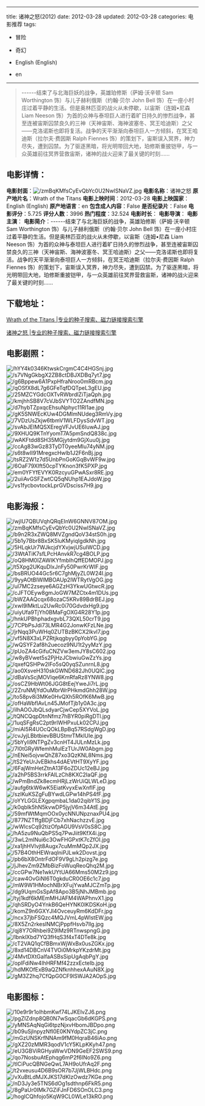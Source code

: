 
---
title: 诸神之怒(2012)
date: 2012-03-28
updated: 2012-03-28
categories: 电影推荐
tags:
- 冒险
- 奇幻

- English (English)
- en
---


> ------结束了与北海巨妖的战争，英雄珀修斯（萨姆·沃辛顿 Sam Worthington 饰）与儿子赫利俄斯（约翰·贝尔 John Bell 饰）在一座小村庄过着平静的生活。但是奥林匹亚的战火从未停歇，以宙斯（连姆•尼森 Liam Neeson 饰）为首的众神与泰坦巨人进行着旷日持久的惨烈战争，甚至连被宙斯囚禁良久的三神（天神宙斯、海神波塞冬、冥王哈迪斯）之父——克洛诺斯也即将复活。战争的天平渐渐向泰坦巨人一方倾斜，在冥王哈迪斯（拉尔夫·费因斯 Ralph Fiennes 饰）的策划下，宙斯误入冥界，神力尽失，遭到囚禁。为了驱逐黑暗，将光明带回大地，珀修斯重披铠甲，与一众英雄前往冥界营救宙斯，诸神的战火迎来了最关键的时刻……

## **电影详情**：

**电影封面**：<img src="https://image.tmdb.org/t/p/w200/zmBqKMfsCyEvQbYc0U2NwlSNaVZ.jpg" alt="/zmBqKMfsCyEvQbYc0U2NwlSNaVZ.jpg" title="/zmBqKMfsCyEvQbYc0U2NwlSNaVZ.jpg">
**电影名称**：诸神之怒
**原产地片名**：Wrath of the Titans
**电影上映时间**：2012-03-28
**电影上映国家**：English (English)
**原产地语言**：en
**包含成人内容**：False
**是否纪录片**：False
**电影评分**：5.725
**评分人数**：3996
**热门程度**：32.524
**电影时长**：
**电影导演**：
**电影主演**：
**电影简介**：------结束了与北海巨妖的战争，英雄珀修斯（萨姆·沃辛顿 Sam Worthington 饰）与儿子赫利俄斯（约翰·贝尔 John Bell 饰）在一座小村庄过着平静的生活。但是奥林匹亚的战火从未停歇，以宙斯（连姆•尼森 Liam Neeson 饰）为首的众神与泰坦巨人进行着旷日持久的惨烈战争，甚至连被宙斯囚禁良久的三神（天神宙斯、海神波塞冬、冥王哈迪斯）之父——克洛诺斯也即将复活。战争的天平渐渐向泰坦巨人一方倾斜，在冥王哈迪斯（拉尔夫·费因斯 Ralph Fiennes 饰）的策划下，宙斯误入冥界，神力尽失，遭到囚禁。为了驱逐黑暗，将光明带回大地，珀修斯重披铠甲，与一众英雄前往冥界营救宙斯，诸神的战火迎来了最关键的时刻……

## **下载地址**：
[Wrath of the Titans |专业的种子搜索、磁力链接搜索引擎](https://movie.amd794.com:2083/?search=Wrath%20of%20the%20Titans&ordering=&mode=match_phrase&page_size=10&page=1)

[诸神之怒 |专业的种子搜索、磁力链接搜索引擎](https://movie.amd794.com:2083/?search=%E8%AF%B8%E7%A5%9E%E4%B9%8B%E6%80%92&ordering=&mode=match_phrase&page_size=10&page=1)
 

## **电影剧照**：
<img src="https://image.tmdb.org/t/p/original/hYY4k0346KtwskCrgmC4C4HGSnj.jpg" alt="/hYY4k0346KtwskCrgmC4C4HGSnj.jpg" title="/hYY4k0346KtwskCrgmC4C4HGSnj.jpg"><img src="https://image.tmdb.org/t/p/original/s7VNgGkbgX2ZB8ctDBJXDBq7yt7.jpg" alt="/s7VNgGkbgX2ZB8ctDBJXDBq7yt7.jpg" title="/s7VNgGkbgX2ZB8ctDBJXDBq7yt7.jpg"><img src="https://image.tmdb.org/t/p/original/g6Bppew6A1PxpHfraNroo0mRBcm.jpg" alt="/g6Bppew6A1PxpHfraNroo0mRBcm.jpg" title="/g6Bppew6A1PxpHfraNroo0mRBcm.jpg"><img src="https://image.tmdb.org/t/p/original/qOSfX8dL7g6GFeTqfDQTpeL3gEU.jpg" alt="/qOSfX8dL7g6GFeTqfDQTpeL3gEU.jpg" title="/qOSfX8dL7g6GFeTqfDQTpeL3gEU.jpg"><img src="https://image.tmdb.org/t/p/original/25MZCYGdcOXTvRWbrdlZiTjaQph.jpg" alt="/25MZCYGdcOXTvRWbrdlZiTjaQph.jpg" title="/25MZCYGdcOXTvRWbrdlZiTjaQph.jpg"><img src="https://image.tmdb.org/t/p/original/kmjhhSB8V7cVJbSVYTO2ZAndfMN.jpg" alt="/kmjhhSB8V7cVJbSVYTO2ZAndfMN.jpg" title="/kmjhhSB8V7cVJbSVYTO2ZAndfMN.jpg"><img src="https://image.tmdb.org/t/p/original/d7hybTZpxqcEhsuNphyc11Rl1ae.jpg" alt="/d7hybTZpxqcEhsuNphyc11Rl1ae.jpg" title="/d7hybTZpxqcEhsuNphyc11Rl1ae.jpg"><img src="https://image.tmdb.org/t/p/original/gK5SNWEcKUw4DGMlmNUdeg3RmVy.jpg" alt="/gK5SNWEcKUw4DGMlmNUdeg3RmVy.jpg" title="/gK5SNWEcKUw4DGMlmNUdeg3RmVy.jpg"><img src="https://image.tmdb.org/t/p/original/7VDzUsZkjw6tbmV1WLFDysSdvWT.jpg" alt="/7VDzUsZkjw6tbmV1WLFDysSdvWT.jpg" title="/7VDzUsZkjw6tbmV1WLFDysSdvWT.jpg"><img src="https://image.tmdb.org/t/p/original/svAbJEIMQSXEregVFJvUE6IuwAJ.jpg" alt="/svAbJEIMQSXEregVFJvUE6IuwAJ.jpg" title="/svAbJEIMQSXEregVFJvUE6IuwAJ.jpg"><img src="https://image.tmdb.org/t/p/original/9XHUQ9KTnYyomT7A5pmSndQ838c.jpg" alt="/9XHUQ9KTnYyomT7A5pmSndQ838c.jpg" title="/9XHUQ9KTnYyomT7A5pmSndQ838c.jpg"><img src="https://image.tmdb.org/t/p/original/wAKFtdd8SH35MGjytdm9GjXuu0j.jpg" alt="/wAKFtdd8SH35MGjytdm9GjXuu0j.jpg" title="/wAKFtdd8SH35MGjytdm9GjXuu0j.jpg"><img src="https://image.tmdb.org/t/p/original/ccAg83wGz83TyDT0yeeMlu74yNM.jpg" alt="/ccAg83wGz83TyDT0yeeMlu74yNM.jpg" title="/ccAg83wGz83TyDT0yeeMlu74yNM.jpg"><img src="https://image.tmdb.org/t/p/original/s6t8wII91MregxcHwlb1J2F6nBj.jpg" alt="/s6t8wII91MregxcHwlb1J2F6nBj.jpg" title="/s6t8wII91MregxcHwlb1J2F6nBj.jpg"><img src="https://image.tmdb.org/t/p/original/tsRZ2W1z7d5UnbPnGoKGqBvWF9w.jpg" alt="/tsRZ2W1z7d5UnbPnGoKGqBvWF9w.jpg" title="/tsRZ2W1z7d5UnbPnGoKGqBvWF9w.jpg"><img src="https://image.tmdb.org/t/p/original/6OaF79XIft50cpTYKnon3fK5PXP.jpg" alt="/6OaF79XIft50cpTYKnon3fK5PXP.jpg" title="/6OaF79XIft50cpTYKnon3fK5PXP.jpg"><img src="https://image.tmdb.org/t/p/original/em0YFYfEVYK0RzcyuGPwASxr8RE.jpg" alt="/em0YFYfEVYK0RzcyuGPwASxr8RE.jpg" title="/em0YFYfEVYK0RzcyuGPwASxr8RE.jpg"><img src="https://image.tmdb.org/t/p/original/2uiiAvGSFZwtCQ5qNUhp1EAJdoW.jpg" alt="/2uiiAvGSFZwtCQ5qNUhp1EAJdoW.jpg" title="/2uiiAvGSFZwtCQ5qNUhp1EAJdoW.jpg"><img src="https://image.tmdb.org/t/p/original/vs1fycbovtockLprGVDsciss7H9.jpg" alt="/vs1fycbovtockLprGVDsciss7H9.jpg" title="/vs1fycbovtockLprGVDsciss7H9.jpg">

## **电影海报**：
<img src="https://image.tmdb.org/t/p/original/wjIU7QBUVqhQRqEInW6GNNV87OM.jpg" alt="/wjIU7QBUVqhQRqEInW6GNNV87OM.jpg" title="/wjIU7QBUVqhQRqEInW6GNNV87OM.jpg"><img src="https://image.tmdb.org/t/p/original/zmBqKMfsCyEvQbYc0U2NwlSNaVZ.jpg" alt="/zmBqKMfsCyEvQbYc0U2NwlSNaVZ.jpg" title="/zmBqKMfsCyEvQbYc0U2NwlSNaVZ.jpg"><img src="https://image.tmdb.org/t/p/original/b9n2R3xZWQ8MVZgndQoV34stS0h.jpg" alt="/b9n2R3xZWQ8MVZgndQoV34stS0h.jpg" title="/b9n2R3xZWQ8MVZgndQoV34stS0h.jpg"><img src="https://image.tmdb.org/t/p/original/5b1y7Bbr8BxSK5luKMyiqIgdkNh.jpg" alt="/5b1y7Bbr8BxSK5luKMyiqIgdkNh.jpg" title="/5b1y7Bbr8BxSK5luKMyiqIgdkNh.jpg"><img src="https://image.tmdb.org/t/p/original/5HLqkUr7WJkcjdYXvjwjUSuIWCD.jpg" alt="/5HLqkUr7WJkcjdYXvjwjUSuIWCD.jpg" title="/5HLqkUr7WJkcjdYXvjwjUSuIWCD.jpg"><img src="https://image.tmdb.org/t/p/original/3WtATiK7sfLPcHAnvkR7cg4BOLP.jpg" alt="/3WtATiK7sfLPcHAnvkR7cg4BOLP.jpg" title="/3WtATiK7sfLPcHAnvkR7cg4BOLP.jpg"><img src="https://image.tmdb.org/t/p/original/oQ8HM0IZAWIKYfmbIhQffEDMOPJ.jpg" alt="/oQ8HM0IZAWIKYfmbIhQffEDMOPJ.jpg" title="/oQ8HM0IZAWIKYfmbIhQffEDMOPJ.jpg"><img src="https://image.tmdb.org/t/p/original/t5Xpg2UKquDlxJnFy50PwrKrWIF.jpg" alt="/t5Xpg2UKquDlxJnFy50PwrKrWIF.jpg" title="/t5Xpg2UKquDlxJnFy50PwrKrWIF.jpg"><img src="https://image.tmdb.org/t/p/original/bsBRUO44Gc5r6C7ghMjyZL0W24I.jpg" alt="/bsBRUO44Gc5r6C7ghMjyZL0W24I.jpg" title="/bsBRUO44Gc5r6C7ghMjyZL0W24I.jpg"><img src="https://image.tmdb.org/t/p/original/9yyAOtBlWlMBOAUp2lWTRytVgOG.jpg" alt="/9yyAOtBlWlMBOAUp2lWTRytVgOG.jpg" title="/9yyAOtBlWlMBOAUp2lWTRytVgOG.jpg"><img src="https://image.tmdb.org/t/p/original/ul7MC2zseye6AGZzH3YkwUGtwcR.jpg" alt="/ul7MC2zseye6AGZzH3YkwUGtwcR.jpg" title="/ul7MC2zseye6AGZzH3YkwUGtwcR.jpg"><img src="https://image.tmdb.org/t/p/original/cJFTOEyw8gmJoGW7MZCtx4m1DUs.jpg" alt="/cJFTOEyw8gmJoGW7MZCtx4m1DUs.jpg" title="/cJFTOEyw8gmJoGW7MZCtx4m1DUs.jpg"><img src="https://image.tmdb.org/t/p/original/bWZAAQcqx68ozaC5KRv89BdrBEJ.jpg" alt="/bWZAAQcqx68ozaC5KRv89BdrBEJ.jpg" title="/bWZAAQcqx68ozaC5KRv89BdrBEJ.jpg"><img src="https://image.tmdb.org/t/p/original/xwI9lMktLu2UwRc0i70GdvdxHg9.jpg" alt="/xwI9lMktLu2UwRc0i70GdvdxHg9.jpg" title="/xwI9lMktLu2UwRc0i70GdvdxHg9.jpg"><img src="https://image.tmdb.org/t/p/original/uiyUfa9TjYh0BMaFgOXG4R28Y1p.jpg" alt="/uiyUfa9TjYh0BMaFgOXG4R28Y1p.jpg" title="/uiyUfa9TjYh0BMaFgOXG4R28Y1p.jpg"><img src="https://image.tmdb.org/t/p/original/hnkUPBhphadxgvbL73QXL50crT9.jpg" alt="/hnkUPBhphadxgvbL73QXL50crT9.jpg" title="/hnkUPBhphadxgvbL73QXL50crT9.jpg"><img src="https://image.tmdb.org/t/p/original/7CPbPsJdi73LMR4G2JonwKFzLNe.jpg" alt="/7CPbPsJdi73LMR4G2JonwKFzLNe.jpg" title="/7CPbPsJdi73LMR4G2JonwKFzLNe.jpg"><img src="https://image.tmdb.org/t/p/original/jrNqq3PuWHq0ZUTBzBKCX2lkvl7.jpg" alt="/jrNqq3PuWHq0ZUTBzBKCX2lkvl7.jpg" title="/jrNqq3PuWHq0ZUTBzBKCX2lkvl7.jpg"><img src="https://image.tmdb.org/t/p/original/vf5N8X3xLPZRtjkqgbyy0pYobYG.jpg" alt="/vf5N8X3xLPZRtjkqgbyy0pYobYG.jpg" title="/vf5N8X3xLPZRtjkqgbyy0pYobYG.jpg"><img src="https://image.tmdb.org/t/p/original/wQSYF2af8h2uecoz9NU1t2yyMzY.jpg" alt="/wQSYF2af8h2uecoz9NU1t2yyMzY.jpg" title="/wQSYF2af8h2uecoz9NU1t2yyMzY.jpg"><img src="https://image.tmdb.org/t/p/original/pUoZA4cGifuCNZVw3emJY8sC602.jpg" alt="/pUoZA4cGifuCNZVw3emJY8sC602.jpg" title="/pUoZA4cGifuCNZVw3emJY8sC602.jpg"><img src="https://image.tmdb.org/t/p/original/w8yBVwet5s2PjHzJCbwiuGwZzYs.jpg" alt="/w8yBVwet5s2PjHzJCbwiuGwZzYs.jpg" title="/w8yBVwet5s2PjHzJCbwiuGwZzYs.jpg"><img src="https://image.tmdb.org/t/p/original/qxefQSHPw2IFo5sQ0yqSZunrnL8.jpg" alt="/qxefQSHPw2IFo5sQ0yqSZunrnL8.jpg" title="/qxefQSHPw2IFo5sQ0yqSZunrnL8.jpg"><img src="https://image.tmdb.org/t/p/original/ao0XsveH310skGWND682Jh0UQIC.jpg" alt="/ao0XsveH310skGWND682Jh0UQIC.jpg" title="/ao0XsveH310skGWND682Jh0UQIC.jpg"><img src="https://image.tmdb.org/t/p/original/dBaVsScjMOVlqe6KmRfaRz8YNW8.jpg" alt="/dBaVsScjMOVlqe6KmRfaRz8YNW8.jpg" title="/dBaVsScjMOVlqe6KmRfaRz8YNW8.jpg"><img src="https://image.tmdb.org/t/p/original/osCZ9HbWt06JGG8tEejYweJi7rL.jpg" alt="/osCZ9HbWt06JGG8tEejYweJi7rL.jpg" title="/osCZ9HbWt06JGG8tEejYweJi7rL.jpg"><img src="https://image.tmdb.org/t/p/original/2ZruNMjYdOuMbrWrPHkmdGhh28W.jpg" alt="/2ZruNMjYdOuMbrWrPHkmdGhh28W.jpg" title="/2ZruNMjYdOuMbrWrPHkmdGhh28W.jpg"><img src="https://image.tmdb.org/t/p/original/to58pv8i3MKe0HvQXh5ROfK6MwB.jpg" alt="/to58pv8i3MKe0HvQXh5ROfK6MwB.jpg" title="/to58pv8i3MKe0HvQXh5ROfK6MwB.jpg"><img src="https://image.tmdb.org/t/p/original/ofHaWbflAvLn45JMofTjb1y0A3c.jpg" alt="/ofHaWbflAvLn45JMofTjb1y0A3c.jpg" title="/ofHaWbflAvLn45JMofTjb1y0A3c.jpg"><img src="https://image.tmdb.org/t/p/original/ilhAOOJbQLsdyarCjwCep5XYVoL.jpg" alt="/ilhAOOJbQLsdyarCjwCep5XYVoL.jpg" title="/ilhAOOJbQLsdyarCjwCep5XYVoL.jpg"><img src="https://image.tmdb.org/t/p/original/tQNCQqpDtnNfmz7hBYR0piRgDTl.jpg" alt="/tQNCQqpDtnNfmz7hBYR0piRgDTl.jpg" title="/tQNCQqpDtnNfmz7hBYR0piRgDTl.jpg"><img src="https://image.tmdb.org/t/p/original/1uqSFgRsC2pt9rIWHPxuLk02CPJ.jpg" alt="/1uqSFgRsC2pt9rIWHPxuLk02CPJ.jpg" title="/1uqSFgRsC2pt9rIWHPxuLk02CPJ.jpg"><img src="https://image.tmdb.org/t/p/original/miAI5R4UOcQOkLBpBq57RSdgWgD.jpg" alt="/miAI5R4UOcQOkLBpBq57RSdgWgD.jpg" title="/miAI5R4UOcQOkLBpBq57RSdgWgD.jpg"><img src="https://image.tmdb.org/t/p/original/cvJyjLBbtbievBBUStmrTMklUIe.jpg" alt="/cvJyjLBbtbievBBUStmrTMklUIe.jpg" title="/cvJyjLBbtbievBBUStmrTMklUIe.jpg"><img src="https://image.tmdb.org/t/p/original/5bYyIi9NTPgZv3cnHT4JULnMzLk.jpg" alt="/5bYyIi9NTPgZv3cnHT4JULnMzLk.jpg" title="/5bYyIi9NTPgZv3cnHT4JULnMzLk.jpg"><img src="https://image.tmdb.org/t/p/original/7l0tGRyWfemhMulEzTUrJW0Abgm.jpg" alt="/7l0tGRyWfemhMulEzTUrJW0Abgm.jpg" title="/7l0tGRyWfemhMulEzTUrJW0Abgm.jpg"><img src="https://image.tmdb.org/t/p/original/nENei5ojvwQhZ87xo3QzKNL8Nms.jpg" alt="/nENei5ojvwQhZ87xo3QzKNL8Nms.jpg" title="/nENei5ojvwQhZ87xo3QzKNL8Nms.jpg"><img src="https://image.tmdb.org/t/p/original/tS2YeUrJvEBkhs4dAEVtHT9XyYF.jpg" alt="/tS2YeUrJvEBkhs4dAEVtHT9XyYF.jpg" title="/tS2YeUrJvEBkhs4dAEVtHT9XyYF.jpg"><img src="https://image.tmdb.org/t/p/original/6FajWmHetZtnA13F6oZDUc12eBJ.jpg" alt="/6FajWmHetZtnA13F6oZDUc12eBJ.jpg" title="/6FajWmHetZtnA13F6oZDUc12eBJ.jpg"><img src="https://image.tmdb.org/t/p/original/a2hP5BS3rrkFAlLzCh8KXC2IaQF.jpg" alt="/a2hP5BS3rrkFAlLzCh8KXC2IaQF.jpg" title="/a2hP5BS3rrkFAlLzCh8KXC2IaQF.jpg"><img src="https://image.tmdb.org/t/p/original/wPmBndZk8ecmHRjLzWrUiQLWLeD.jpg" alt="/wPmBndZk8ecmHRjLzWrUiQLWLeD.jpg" title="/wPmBndZk8ecmHRjLzWrUiQLWLeD.jpg"><img src="https://image.tmdb.org/t/p/original/aufg6tkW6wK5EiatKvyxEwXnfIF.jpg" alt="/aufg6tkW6wK5EiatKvyxEwXnfIF.jpg" title="/aufg6tkW6wK5EiatKvyxEwXnfIF.jpg"><img src="https://image.tmdb.org/t/p/original/szIKuKSZgFuBYwdLGPw14hPS4fF.jpg" alt="/szIKuKSZgFuBYwdLGPw14hPS4fF.jpg" title="/szIKuKSZgFuBYwdLGPw14hPS4fF.jpg"><img src="https://image.tmdb.org/t/p/original/oYYLGGLEXgpqmbaL1da02qibY1S.jpg" alt="/oYYLGGLEXgpqmbaL1da02qibY1S.jpg" title="/oYYLGGLEXgpqmbaL1da02qibY1S.jpg"><img src="https://image.tmdb.org/t/p/original/k0qbIk5hN5kvwDP5jyjV6m34AtE.jpg" alt="/k0qbIk5hN5kvwDP5jyjV6m34AtE.jpg" title="/k0qbIk5hN5kvwDP5jyjV6m34AtE.jpg"><img src="https://image.tmdb.org/t/p/original/59mfWtMqmOOx0ycNNUNpznaxPU4.jpg" alt="/59mfWtMqmOOx0ycNNUNpznaxPU4.jpg" title="/59mfWtMqmOOx0ycNNUNpznaxPU4.jpg"><img src="https://image.tmdb.org/t/p/original/877NZTffgBDjFCb7xhNachzzvE.jpg" alt="/877NZTffgBDjFCb7xhNachzzvE.jpg" title="/877NZTffgBDjFCb7xhNachzzvE.jpg"><img src="https://image.tmdb.org/t/p/original/wWlcsCq92tizOfpAGU9VsV0sS8C.jpg" alt="/wWlcsCq92tizOfpAGU9VsV0sS8C.jpg" title="/wWlcsCq92tizOfpAGU9VsV0sS8C.jpg"><img src="https://image.tmdb.org/t/p/original/hA5zu9NuQbPS5q7PwJiit9KfX4i.jpg" alt="/hA5zu9NuQbPS5q7PwJiit9KfX4i.jpg" title="/hA5zu9NuQbPS5q7PwJiit9KfX4i.jpg"><img src="https://image.tmdb.org/t/p/original/3wL2mlNui6c3OwFHGPxtK7cZfOI.jpg" alt="/3wL2mlNui6c3OwFHGPxtK7cZfOI.jpg" title="/3wL2mlNui6c3OwFHGPxtK7cZfOI.jpg"><img src="https://image.tmdb.org/t/p/original/xa1jhHVIvjt8Augx7cuMmMQp2JX.jpg" alt="/xa1jhHVIvjt8Augx7cuMmMQp2JX.jpg" title="/xa1jhHVIvjt8Augx7cuMmMQp2JX.jpg"><img src="https://image.tmdb.org/t/p/original/57B4OthHEWraqlniPJLwk2Dovst.jpg" alt="/57B4OthHEWraqlniPJLwk2Dovst.jpg" title="/57B4OthHEWraqlniPJLwk2Dovst.jpg"><img src="https://image.tmdb.org/t/p/original/pb6bX8OntrFdOF9V9gLh2pizg7e.jpg" alt="/pb6bX8OntrFdOF9V9gLh2pizg7e.jpg" title="/pb6bX8OntrFdOF9V9gLh2pizg7e.jpg"><img src="https://image.tmdb.org/t/p/original/jJhevZm9ZMbBizFoWuqReoQhq2M.jpg" alt="/jJhevZm9ZMbBizFoWuqReoQhq2M.jpg" title="/jJhevZm9ZMbBizFoWuqReoQhq2M.jpg"><img src="https://image.tmdb.org/t/p/original/ccGPw7Ne1wkUYtUA66Mms50M2z9.jpg" alt="/ccGPw7Ne1wkUYtUA66Mms50M2z9.jpg" title="/ccGPw7Ne1wkUYtUA66Mms50M2z9.jpg"><img src="https://image.tmdb.org/t/p/original/caw4OvGiNI6T0gkduCR0OE6c1c7.jpg" alt="/caw4OvGiNI6T0gkduCR0OE6c1c7.jpg" title="/caw4OvGiNI6T0gkduCR0OE6c1c7.jpg"><img src="https://image.tmdb.org/t/p/original/mW9W1HMochNBrXFujYwaMJCZmTp.jpg" alt="/mW9W1HMochNBrXFujYwaMJCZmTp.jpg" title="/mW9W1HMochNBrXFujYwaMJCZmTp.jpg"><img src="https://image.tmdb.org/t/p/original/dg9UqmGsSpAf8Apo3B5jNhJMBmb.jpg" alt="/dg9UqmGsSpAf8Apo3B5jNhJMBmb.jpg" title="/dg9UqmGsSpAf8Apo3B5jNhJMBmb.jpg"><img src="https://image.tmdb.org/t/p/original/tyj1kdf6kMEmMHJAFM4WAPhnvX1.jpg" alt="/tyj1kdf6kMEmMHJAFM4WAPhnvX1.jpg" title="/tyj1kdf6kMEmMHJAFM4WAPhnvX1.jpg"><img src="https://image.tmdb.org/t/p/original/qhSRDyO4YnkB6QeHYNK0lKDSKoH.jpg" alt="/qhSRDyO4YnkB6QeHYNK0lKDSKoH.jpg" title="/qhSRDyO4YnkB6QeHYNK0lKDSKoH.jpg"><img src="https://image.tmdb.org/t/p/original/komZ9n6GXYJl4OvceuyRm6KdDFr.jpg" alt="/komZ9n6GXYJl4OvceuyRm6KdDFr.jpg" title="/komZ9n6GXYJl4OvceuyRm6KdDFr.jpg"><img src="https://image.tmdb.org/t/p/original/ncx37jbFSQzc4MQJVmL4pWlstEW.jpg" alt="/ncx37jbFSQzc4MQJVmL4pWlstEW.jpg" title="/ncx37jbFSQzc4MQJVmL4pWlstEW.jpg"><img src="https://image.tmdb.org/t/p/original/8X5Zn2rkeslNMCjPppfHsvb7llg.jpg" alt="/8X5Zn2rkeslNMCjPppfHsvb7llg.jpg" title="/8X5Zn2rkeslNMCjPppfHsvb7llg.jpg"><img src="https://image.tmdb.org/t/p/original/qj8Y7ORhbei9Z9IMz9RTnwspngG.jpg" alt="/qj8Y7ORhbei9Z9IMz9RTnwspngG.jpg" title="/qj8Y7ORhbei9Z9IMz9RTnwspngG.jpg"><img src="https://image.tmdb.org/t/p/original/lbnklXbd7YQ3fHqS3f4xT4DTe8k.jpg" alt="/lbnklXbd7YQ3fHqS3f4xT4DTe8k.jpg" title="/lbnklXbd7YQ3fHqS3f4xT4DTe8k.jpg"><img src="https://image.tmdb.org/t/p/original/cT2VAQ1qCfBBmxWjWxBx0usZGKx.jpg" alt="/cT2VAQ1qCfBBmxWjWxBx0usZGKx.jpg" title="/cT2VAQ1qCfBBmxWjWxBx0usZGKx.jpg"><img src="https://image.tmdb.org/t/p/original/8xd14DBCnV4TVOi0MrkpYKzdrMt.jpg" alt="/8xd14DBCnV4TVOi0MrkpYKzdrMt.jpg" title="/8xd14DBCnV4TVOi0MrkpYKzdrMt.jpg"><img src="https://image.tmdb.org/t/p/original/4MvtDXtGaIfaASBsSipUgAqbPgY.jpg" alt="/4MvtDXtGaIfaASBsSipUgAqbPgY.jpg" title="/4MvtDXtGaIfaASBsSipUgAqbPgY.jpg"><img src="https://image.tmdb.org/t/p/original/oplFdiNw4IhHRFMf42zzxEcteIb.jpg" alt="/oplFdiNw4IhHRFMf42zzxEcteIb.jpg" title="/oplFdiNw4IhHRFMf42zzxEcteIb.jpg"><img src="https://image.tmdb.org/t/p/original/hdMKOfExB9aQZNfknhhexAAuN8X.jpg" alt="/hdMKOfExB9aQZNfknhhexAAuN8X.jpg" title="/hdMKOfExB9aQZNfknhhexAAuN8X.jpg"><img src="https://image.tmdb.org/t/p/original/gM3Z2hq7CfQpG0CF9lSWJA2AOpS.jpg" alt="/gM3Z2hq7CfQpG0CF9lSWJA2AOpS.jpg" title="/gM3Z2hq7CfQpG0CF9lSWJA2AOpS.jpg">

## **电影图标**：
<img src="https://image.tmdb.org/t/p/original/10e9r9r1oIhbmKwf74LJKEIvZJ6.png" alt="/10e9r9r1oIhbmKwf74LJKEIvZJ6.png" title="/10e9r9r1oIhbmKwf74LJKEIvZJ6.png"><img src="https://image.tmdb.org/t/p/original/pgZIZdnp8QB0N7wSqacGb6dKGPS.png" alt="/pgZIZdnp8QB0N7wSqacGb6dKGPS.png" title="/pgZIZdnp8QB0N7wSqacGb6dKGPS.png"><img src="https://image.tmdb.org/t/p/original/yMNSAqNqGi6tpzNjxvHbomJBDpo.png" alt="/yMNSAqNqGi6tpzNjxvHbomJBDpo.png" title="/yMNSAqNqGi6tpzNjxvHbomJBDpo.png"><img src="https://image.tmdb.org/t/p/original/b09uSjlnpyzNfl0E0KNYdpZC3jC.png" alt="/b09uSjlnpyzNfl0E0KNYdpZC3jC.png" title="/b09uSjlnpyzNfl0E0KNYdpZC3jC.png"><img src="https://image.tmdb.org/t/p/original/mGzUNSKrfNNAm9fM0HqraB46iAo.png" alt="/mGzUNSKrfNNAm9fM0HqraB46iAo.png" title="/mGzUNSKrfNNAm9fM0HqraB46iAo.png"><img src="https://image.tmdb.org/t/p/original/gXZ20zMMR3qodV1cY5KLpKKyh47.png" alt="/gXZ20zMMR3qodV1cY5KLpKKyh47.png" title="/gXZ20zMMR3qodV1cY5KLpKKyh47.png"><img src="https://image.tmdb.org/t/p/original/eU3GBViRGHyaWwVDN9GeEF2SWS9.png" alt="/eU3GBViRGHyaWwVDN9GeEF2SWS9.png" title="/eU3GBViRGHyaWwVDN9GeEF2SWS9.png"><img src="https://image.tmdb.org/t/p/original/qo7NosbuAtEphqg6mP2f6lNo9Z6.png" alt="/qo7NosbuAtEphqg6mP2f6lNo9Z6.png" title="/qo7NosbuAtEphqg6mP2f6lNo9Z6.png"><img src="https://image.tmdb.org/t/p/original/tlCiPucQBNGeQwL7AH9oUfrAq2F.png" alt="/tlCiPucQBNGeQwL7AH9oUfrAq2F.png" title="/tlCiPucQBNGeQwL7AH9oUfrAq2F.png"><img src="https://image.tmdb.org/t/p/original/t2vxeusu4D6B9sOR7b7JjWLBHdc.png" alt="/t2vxeusu4D6B9sOR7b7JjWLBHdc.png" title="/t2vxeusu4D6B9sOR7b7JjWLBHdc.png"><img src="https://image.tmdb.org/t/p/original/vXuBtLdMJXJKS17dKIzOwdz7KGe.png" alt="/vXuBtLdMJXJKS17dKIzOwdz7KGe.png" title="/vXuBtLdMJXJKS17dKIzOwdz7KGe.png"><img src="https://image.tmdb.org/t/p/original/nD3Jy3e5TNS6dOg1sdthnp6FkR5.png" alt="/nD3Jy3e5TNS6dOg1sdthnp6FkR5.png" title="/nD3Jy3e5TNS6dOg1sdthnp6FkR5.png"><img src="https://image.tmdb.org/t/p/original/8gPaUr0IMk7GZiFJnFD6SOnOLC3.png" alt="/8gPaUr0IMk7GZiFJnFD6SOnOLC3.png" title="/8gPaUr0IMk7GZiFJnFD6SOnOLC3.png"><img src="https://image.tmdb.org/t/p/original/hogICQhfojo5KqW9CL0WLe13kRO.png" alt="/hogICQhfojo5KqW9CL0WLe13kRO.png" title="/hogICQhfojo5KqW9CL0WLe13kRO.png">
